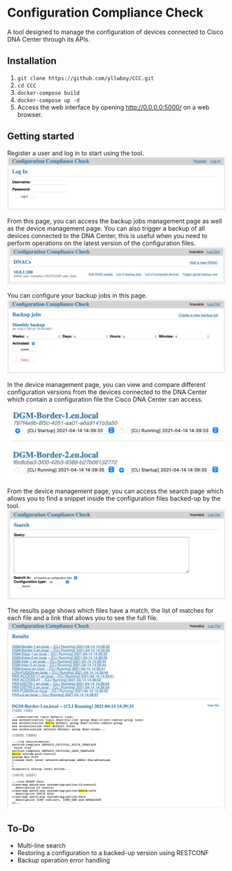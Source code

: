 # Configuration Compliance Check
A tool designed to manage the configuration of devices connected to Cisco DNA Center through its APIs.

## Installation
1. `git clone https://github.com/yllwboy/CCC.git`
2. `cd CCC`
3. `docker-compose build`
4. `docker-compose up -d`
5. Access the web interface by opening <http://0.0.0.0:5000/> on a web browser.

## Getting started

Register a user and log in to start using the tool.
![Log in page](screenshots/login.png)

From this page, you can access the backup jobs management page as well as the device management page. You can also trigger a backup of all devices connected to the DNA Center, this is useful when you need to perform operations on the latest version of the configuration files.
![Cisco DNA Center management page](screenshots/dnacs.png)

You can configure your backup jobs in this page.
![Backup jobs page](screenshots/jobs.png)

In the device management page, you can view and compare different configuration versions from the devices connected to the DNA Center which contain a configuration file the Cisco DNA Center can access.
![Device management page](screenshots/devices.png)

From the device management page, you can access the search page which allows you to find a snippet inside the configuration files backed-up by the tool.
![Search page](screenshots/search.png)

The results page shows which files have a match, the list of matches for each file and a link that allows you to see the full file.
![Results page](screenshots/results.png)

## To-Do
- Multi-line search
- Restoring a configuration to a backed-up version using RESTCONF
- Backup operation error handling